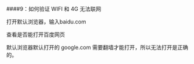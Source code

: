 ####9：如何验证 WIFI 和 4G 无法联网

打开默认浏览器，输入baidu.com

查看是否能打开百度网页

默认浏览器默认打开的 google.com 需要翻墙才能打开，所以无法打开是正确的。